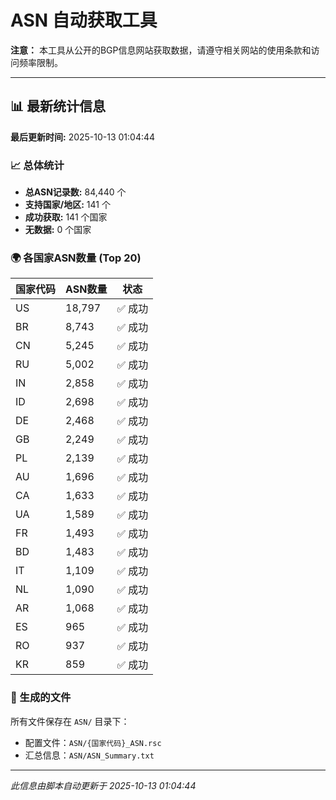 # ASN 自动获取工具

**注意：** 本工具从公开的BGP信息网站获取数据，请遵守相关网站的使用条款和访问频率限制。

---

## 📊 最新统计信息

**最后更新时间:** 2025-10-13 01:04:44

### 📈 总体统计
- **总ASN记录数:** 84,440 个
- **支持国家/地区:** 141 个
- **成功获取:** 141 个国家
- **无数据:** 0 个国家


### 🌍 各国家ASN数量 (Top 20)

| 国家代码 | ASN数量 | 状态 |
|---------|---------|------|
| US | 18,797 | ✅ 成功 |
| BR | 8,743 | ✅ 成功 |
| CN | 5,245 | ✅ 成功 |
| RU | 5,002 | ✅ 成功 |
| IN | 2,858 | ✅ 成功 |
| ID | 2,698 | ✅ 成功 |
| DE | 2,468 | ✅ 成功 |
| GB | 2,249 | ✅ 成功 |
| PL | 2,139 | ✅ 成功 |
| AU | 1,696 | ✅ 成功 |
| CA | 1,633 | ✅ 成功 |
| UA | 1,589 | ✅ 成功 |
| FR | 1,493 | ✅ 成功 |
| BD | 1,483 | ✅ 成功 |
| IT | 1,109 | ✅ 成功 |
| NL | 1,090 | ✅ 成功 |
| AR | 1,068 | ✅ 成功 |
| ES | 965 | ✅ 成功 |
| RO | 937 | ✅ 成功 |
| KR | 859 | ✅ 成功 |

### 📁 生成的文件

所有文件保存在 `ASN/` 目录下：
- 配置文件：`ASN/{国家代码}_ASN.rsc`
- 汇总信息：`ASN/ASN_Summary.txt`

---

*此信息由脚本自动更新于 2025-10-13 01:04:44*
